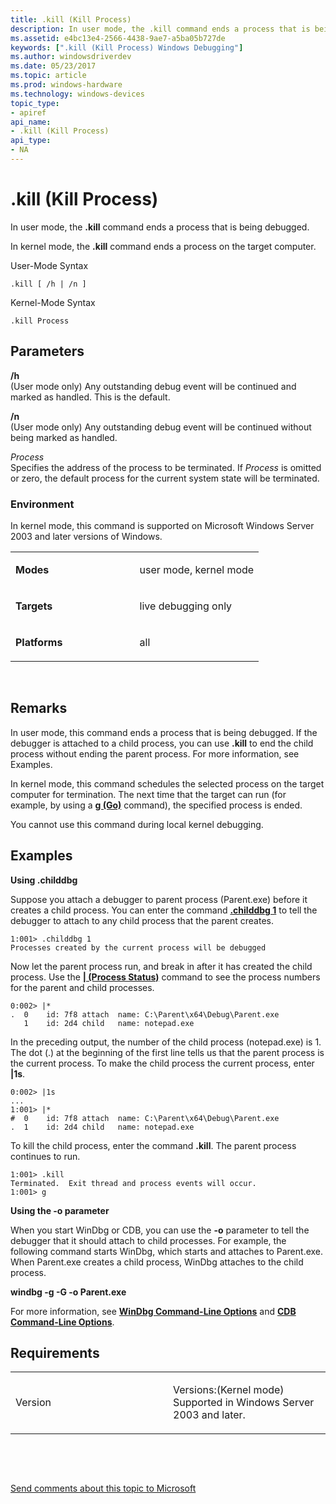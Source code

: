 ```yaml
---
title: .kill (Kill Process)
description: In user mode, the .kill command ends a process that is being debugged.
ms.assetid: e4bc13e4-2566-4438-9ae7-a5ba05b727de
keywords: [".kill (Kill Process) Windows Debugging"]
ms.author: windowsdriverdev
ms.date: 05/23/2017
ms.topic: article
ms.prod: windows-hardware
ms.technology: windows-devices
topic_type:
- apiref
api_name:
- .kill (Kill Process)
api_type:
- NA
---
```


# .kill (Kill Process)


In user mode, the **.kill** command ends a process that is being debugged.

In kernel mode, the **.kill** command ends a process on the target computer.

User-Mode Syntax

```
.kill [ /h | /n ]
```

Kernel-Mode Syntax

```
.kill Process 
```

## <span id="ddk_meta_kill_process_dbg"></span><span id="DDK_META_KILL_PROCESS_DBG"></span>Parameters


<span id="________h______"></span><span id="________H______"></span> **/h**   
(User mode only) Any outstanding debug event will be continued and marked as handled. This is the default.

<span id="________n______"></span><span id="________N______"></span> **/n**   
(User mode only) Any outstanding debug event will be continued without being marked as handled.

<span id="_______Process______"></span><span id="_______process______"></span><span id="_______PROCESS______"></span> *Process*   
Specifies the address of the process to be terminated. If *Process* is omitted or zero, the default process for the current system state will be terminated.

### <span id="Environment"></span><span id="environment"></span><span id="ENVIRONMENT"></span>Environment

In kernel mode, this command is supported on Microsoft Windows Server 2003 and later versions of Windows.

<table>
<colgroup>
<col width="50%" />
<col width="50%" />
</colgroup>
<tbody>
<tr class="odd">
<td align="left"><p><strong>Modes</strong></p></td>
<td align="left"><p>user mode, kernel mode</p></td>
</tr>
<tr class="even">
<td align="left"><p><strong>Targets</strong></p></td>
<td align="left"><p>live debugging only</p></td>
</tr>
<tr class="odd">
<td align="left"><p><strong>Platforms</strong></p></td>
<td align="left"><p>all</p></td>
</tr>
</tbody>
</table>

 

Remarks
-------

In user mode, this command ends a process that is being debugged. If the debugger is attached to a child process, you can use **.kill** to end the child process without ending the parent process. For more information, see Examples.

In kernel mode, this command schedules the selected process on the target computer for termination. The next time that the target can run (for example, by using a [**g (Go)**](g--go-.md) command), the specified process is ended.

You cannot use this command during local kernel debugging.

Examples
--------

**Using .childdbg**

Suppose you attach a debugger to parent process (Parent.exe) before it creates a child process. You can enter the command [**.childdbg 1**](-childdbg--debug-child-processes-.md) to tell the debugger to attach to any child process that the parent creates.

```
1:001> .childdbg 1
Processes created by the current process will be debugged
```

Now let the parent process run, and break in after it has created the child process. Use the [**| (Process Status)**](---process-status-.md) command to see the process numbers for the parent and child processes.

```
0:002> |*
.  0    id: 7f8 attach  name: C:\Parent\x64\Debug\Parent.exe
   1    id: 2d4 child   name: notepad.exe
```

In the preceding output, the number of the child process (notepad.exe) is 1. The dot (.) at the beginning of the first line tells us that the parent process is the current process. To make the child process the current process, enter **|1s**.

```
0:002> |1s
...
1:001> |*
#  0    id: 7f8 attach  name: C:\Parent\x64\Debug\Parent.exe
.  1    id: 2d4 child   name: notepad.exe
```

To kill the child process, enter the command **.kill**. The parent process continues to run.

```
1:001> .kill
Terminated.  Exit thread and process events will occur.
1:001> g
```

**Using the -o parameter**

When you start WinDbg or CDB, you can use the **-o** parameter to tell the debugger that it should attach to child processes. For example, the following command starts WinDbg, which starts and attaches to Parent.exe. When Parent.exe creates a child process, WinDbg attaches to the child process.

**windbg -g -G -o Parent.exe**

For more information, see [**WinDbg Command-Line Options**](windbg-command-line-options.md) and [**CDB Command-Line Options**](cdb-command-line-options.md).

Requirements
------------

<table>
<colgroup>
<col width="50%" />
<col width="50%" />
</colgroup>
<tbody>
<tr class="odd">
<td align="left"><p>Version</p></td>
<td align="left"><p>Versions:(Kernel mode) Supported in Windows Server 2003 and later.</p></td>
</tr>
</tbody>
</table>

 

 

[Send comments about this topic to Microsoft](mailto:wsddocfb@microsoft.com?subject=Documentation%20feedback%20[debugger\debugger]:%20.kill%20%28Kill%20Process%29%20%20RELEASE:%20%285/15/2017%29&body=%0A%0APRIVACY%20STATEMENT%0A%0AWe%20use%20your%20feedback%20to%20improve%20the%20documentation.%20We%20don't%20use%20your%20email%20address%20for%20any%20other%20purpose,%20and%20we'll%20remove%20your%20email%20address%20from%20our%20system%20after%20the%20issue%20that%20you're%20reporting%20is%20fixed.%20While%20we're%20working%20to%20fix%20this%20issue,%20we%20might%20send%20you%20an%20email%20message%20to%20ask%20for%20more%20info.%20Later,%20we%20might%20also%20send%20you%20an%20email%20message%20to%20let%20you%20know%20that%20we've%20addressed%20your%20feedback.%0A%0AFor%20more%20info%20about%20Microsoft's%20privacy%20policy,%20see%20http://privacy.microsoft.com/default.aspx. "Send comments about this topic to Microsoft")




